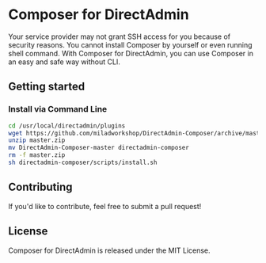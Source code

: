 # Composer for DirectAdmin
Your service provider may not grant SSH access for you because of security reasons. You cannot install Composer by yourself or even running shell command. With Composer for DirectAdmin, you can use Composer in an easy and safe way without CLI.

## Getting started
### Install via Command Line
```sh
cd /usr/local/directadmin/plugins
wget https://github.com/miladworkshop/DirectAdmin-Composer/archive/master.zip
unzip master.zip
mv DirectAdmin-Composer-master directadmin-composer
rm -f master.zip
sh directadmin-composer/scripts/install.sh
```

## Contributing
If you'd like to contribute, feel free to submit a pull request!

## License
Composer for DirectAdmin is released under the MIT License.
